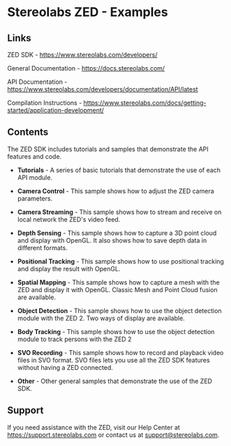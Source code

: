 # Stereolabs ZED - Examples

Links
--------
ZED SDK - https://www.stereolabs.com/developers/

General Documentation - https://docs.stereolabs.com/

API Documentation - https://www.stereolabs.com/developers/documentation/API/latest

Compilation Instructions - https://www.stereolabs.com/docs/getting-started/application-development/

Contents
--------
The ZED SDK includes tutorials and samples that demonstrate the API features and code.

* **Tutorials** - A series of basic tutorials that demonstrate the use of each API module.

* **Camera Control** - This sample shows how to adjust the ZED camera parameters.

* **Camera Streaming** - This sample shows how to stream and receive on local network the ZED's video feed.

* **Depth Sensing** - This sample shows how to capture a 3D point cloud and display with OpenGL. It also shows how to save depth data in different formats.

* **Positional Tracking** - This sample shows how to use positional tracking and display the result with OpenGL.

* **Spatial Mapping** - This sample shows how to capture a mesh with the ZED and display it with OpenGL. Classic Mesh and Point Cloud fusion are available.

* **Object Detection** - This sample shows how to use the object detection module with the ZED 2. Two ways of display are available.

* **Body Tracking** - This sample shows how to use the object detection module to track persons with the ZED 2

* **SVO Recording** - This sample shows how to record and playback video files in SVO format. SVO files lets you use all the ZED SDK features without having a ZED connected.

* **Other** - Other general samples that demonstrate the use of the ZED SDK.


Support
-------
If you need assistance with the ZED, visit our Help Center at https://support.stereolabs.com or contact us at support@stereolabs.com.
